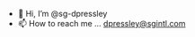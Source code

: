 - 👋 Hi, I’m @sg-dpressley
- 📫 How to reach me ... dpressley@sgintl.com

<!---
sg-dpressley/sg-dpressley is a ✨ special ✨ repository because its `README.md` (this file) appears on your GitHub profile.
You can click the Preview link to take a look at your changes.
--->
